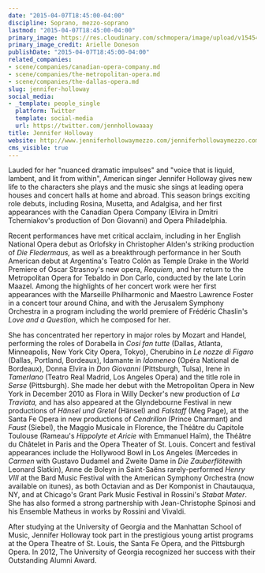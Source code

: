 ```yaml
---
date: "2015-04-07T18:45:00-04:00"
discipline: Soprano, mezzo-soprano
lastmod: "2015-04-07T18:45:00-04:00"
primary_image: https://res.cloudinary.com/schmopera/image/upload/v1545409169/media/webhook-uploads/1428446631282/JenniferHollow.jpg.jpg
primary_image_credit: Arielle Doneson
publishDate: "2015-04-07T18:45:00-04:00"
related_companies:
- scene/companies/canadian-opera-company.md
- scene/companies/the-metropolitan-opera.md
- scene/companies/the-dallas-opera.md
slug: jennifer-holloway
social_media:
- _template: people_single
  platform: Twitter
  template: social-media
  url: https://twitter.com/jennhollowaaay
title: Jennifer Holloway
website: http://www.jenniferhollowaymezzo.com/jenniferhollowaymezzo.com/Home.html
cms_visible: true
---
```


<p>
	Lauded for her "nuanced dramatic impulses" and "voice that is liquid, lambent, and lit from within", American singer Jennifer Holloway gives new life to the characters she plays and the music she sings at leading opera houses and concert halls at home and abroad. This season brings exciting role debuts, including Rosina, Musetta, and Adalgisa, and her first appearances with the Canadian Opera Company (Elvira in Dmitri Tcherniakov's production of Don Giovanni) and Opera Philadelphia.
</p>
<p>
	Recent performances have met critical acclaim, including in her English National Opera debut as Orlofsky in Christopher Alden's striking production of <em>Die Fledermaus, </em>as well as a breakthrough performance in her South American debut at Argentina's Teatro Colón as Temple Drake in the World Premiere of Oscar Strasnoy's new opera, <em>Requiem, </em>and her return to the Metropolitan Opera for Tebaldo in Don Carlo, conducted by the late Lorin Maazel. Among the highlights of her concert work were her first appearances with the Marseille Philharmonic and Maestro Lawrence Foster in a concert tour around China, and with the Jerusalem Symphony Orchestra in a program including the world premiere of Frédéric Chaslin's <em>Love and a Question</em>, which he composed for her.<br>
</p>
<p>
	She has concentrated her repertory in major roles by Mozart and Handel, performing the roles of Dorabella in <em>Cosí fan tutte </em>(Dallas, Atlanta, Minneapolis, New York City Opera, Tokyo), Cherubino in <em>Le nozze di Figaro </em>(Dallas, Portland, Bordeaux), Idamante in <em>Idomeneo</em> (Opéra National de Bordeaux), Donna Elvira in <em>Don Giovanni</em> (Pittsburgh, Tulsa), Irene in <em>Tamerlano</em> (Teatro Real Madrid, Los Angeles Opera) and the title role in <em>Serse</em> (Pittsburgh). She made her debut with the Metropolitan Opera in New York in December 2010 as Flora in Willy Decker's new production of <em>La Traviata,</em> and has also appeared at the Glyndebourne Festival in new productions of <em>Hänsel und Gretel</em> (Hänsel) and <em>Falstaff</em> (Meg Page), at the Santa Fe Opera in new productions of <em>Cendrillon</em> (Prince Charmant) and <em>Faust</em> (Siebel), the Maggio Musicale in Florence, the Théâtre du Capitole Toulouse (Rameau's <em>Hippolyte et Aricie</em> with Emmanuel Haïm), the Théâtre du Châtelet in Paris and the Opera Theater of St. Louis. Concert and festival appearances include the Hollywood Bowl in Los Angeles (Mercedes in <em>Carmen </em>with Gustavo Dudamel and Zweite Dame in <em>Die Zauberflöte</em>with Leonard Slatkin), Anne de Boleyn in Saint-Saëns rarely-performed <em>Henry VIII </em>at the Bard Music Festival with the American Symphony Orchestra (now available on itunes), as both Octavian and as Der Komponist in Chautauqua, NY, and at Chicago's Grant Park Music Festival in Rossini's <em>Stabat Mater</em>. She has also formed a strong partnership with Jean-Christophe Spinosi and his Ensemble Matheus in works by Rossini and Vivaldi.
</p>
<p>
	After studying at the University of Georgia and the Manhattan School of Music, Jennifer Holloway took part in the prestigious young artist programs at the Opera Theatre of St. Louis, the Santa Fe Opera, and the Pittsburgh Opera. In 2012, The University of Georgia recognized her success with their Outstanding Alumni Award.
</p>

